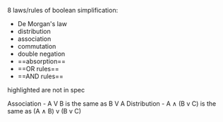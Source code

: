 8 laws/rules of boolean simplification:
- De Morgan's law
- distribution
- association
- commutation
- double negation
- ==absorption==
- ==OR rules==
- ==AND rules==

highlighted are not in spec

Association - A V B is the same as B V A
Distribution - A ∧ (B v C) is the same as (A ∧ B) v (B v C)